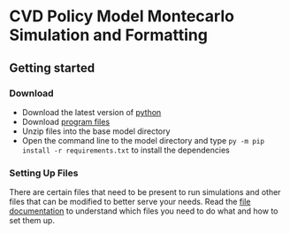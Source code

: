 # CVD Policy Model Montecarlo Simulation and Formatting


## Getting started

### Download
- Download the latest version of [python](https://www.python.org/downloads/)
- Download [program files](https://github.com/ecfairle/CHD-Model/archive/master.zip)
- Unzip files into the base model directory
- Open the command line to the model directory and type `py -m pip install -r requirements.txt` to install the dependencies

### Setting Up Files
There are certain files that need to be present to run simulations and other files that can be modified to better serve your needs. Read the [file documentation](FILES.md) to understand which files you need to do what and how to set them up.

